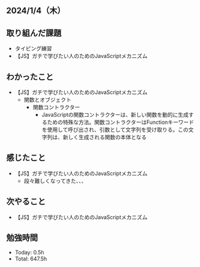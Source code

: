 ## 2024/1/4（木）

## 取り組んだ課題

- タイピング練習
- 【JS】ガチで学びたい人のためのJavaScriptメカニズム

## わかったこと
- 【JS】ガチで学びたい人のためのJavaScriptメカニズム
  - 関数とオブジェクト
    - 関数コントラクター
      - JavaScriptの関数コントラクターは、新しい関数を動的に生成するための特殊な方法。関数コントラクターはFunctionキーワードを使用して呼び出され、引数として文字列を受け取りる。この文字列は、新しく生成される関数の本体となる

## 感じたこと 
- 【JS】ガチで学びたい人のためのJavaScriptメカニズム
  - 段々難しくなってきた、、、

## 次やること
- 【JS】ガチで学びたい人のためのJavaScriptメカニズム

## 勉強時間

- Today: 0.5h
- Total: 647.5h
